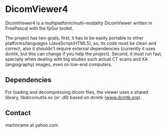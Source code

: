 DicomViewer4
============

DicomViewer4 is a multiplatform/multi-modality DicomViewer written in
FreePascal with the fpGui toolkit. 

The project has two goals, first, it has to be easily portable to other
platforms/languages (JavaScript/HTML5), so, its code must be clean and
correct, also it shouldn't require external dependencies (currently it uses
dcmtk, but this can change if you help the project). Second, it must run fast,
specially when dealing with big studies such actual CT scans and XA
(angiography) images, even on low-end computers.

Dependencies
------------

For loading and decompressing dicom files, the viewer uses a shared library,
libdicomutils.so (or .dll) based on dcmtk (www.dcmtk.org).

Contact
-------

martinrame at yahoo.com
